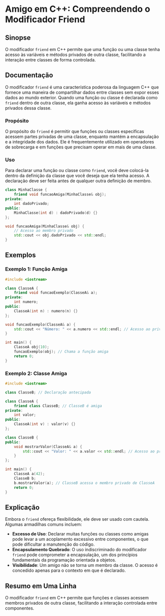 <!--
Meta Description: # Amigo em C++: Compreendendo o Modificador Friend ## Sinopse O modificador `friend` em C++ permite que uma função ou uma classe tenha acesso às variá...
Meta Keywords: friend, classe, classea, que, uma
-->

# Amigo em C++: Compreendendo o Modificador Friend

## Sinopse
O modificador `friend` em C++ permite que uma função ou uma classe tenha acesso às variáveis e métodos privados de outra classe, facilitando a interação entre classes de forma controlada.

## Documentação
O modificador `friend` é uma característica poderosa da linguagem C++ que fornece uma maneira de compartilhar dados entre classes sem expor esses dados ao mundo exterior. Quando uma função ou classe é declarada como `friend` dentro de outra classe, ela ganha acesso às variáveis e métodos privados dessa classe.

### Propósito
O propósito do `friend` é permitir que funções ou classes específicas acessem partes privadas de uma classe, enquanto mantém a encapsulação e a integridade dos dados. Ele é frequentemente utilizado em operadores de sobrecarga e em funções que precisam operar em mais de uma classe.

### Uso
Para declarar uma função ou classe como `friend`, você deve colocá-la dentro da definição da classe que você deseja que ela tenha acesso. A declaração deve ser feita antes de qualquer outra definição de membro.

```cpp
class MinhaClasse {
    friend void funcaoAmiga(MinhaClasse& obj);
private:
    int dadoPrivado;
public:
    MinhaClasse(int d) : dadoPrivado(d) {}
};

void funcaoAmiga(MinhaClasse& obj) {
    // Acesso ao membro privado
    std::cout << obj.dadoPrivado << std::endl;
}
```

## Exemplos
### Exemplo 1: Função Amiga
```cpp
#include <iostream>

class ClasseA {
    friend void funcaoExemplo(ClasseA& a);
private:
    int numero;
public:
    ClasseA(int n) : numero(n) {}
};

void funcaoExemplo(ClasseA& a) {
    std::cout << "Número: " << a.numero << std::endl; // Acesso ao privado
}

int main() {
    ClasseA obj(10);
    funcaoExemplo(obj); // Chama a função amiga
    return 0;
}
```

### Exemplo 2: Classe Amiga
```cpp
#include <iostream>

class ClasseB; // Declaração antecipada

class ClasseA {
    friend class ClasseB; // ClasseB é amiga
private:
    int valor;
public:
    ClasseA(int v) : valor(v) {}
};

class ClasseB {
public:
    void mostrarValor(ClasseA& a) {
        std::cout << "Valor: " << a.valor << std::endl; // Acesso ao privado
    }
};

int main() {
    ClasseA a(42);
    ClasseB b;
    b.mostrarValor(a); // ClasseB acessa o membro privado de ClasseA
    return 0;
}
```

## Explicação
Embora o `friend` ofereça flexibilidade, ele deve ser usado com cautela. Algumas armadilhas comuns incluem:

- **Excesso de Uso**: Declarar muitas funções ou classes como amigas pode levar a um acoplamento excessivo entre componentes, o que pode dificultar a manutenção do código.
- **Encapsulamento Quebrado**: O uso indiscriminado do modificador `friend` pode comprometer a encapsulação, um dos princípios fundamentais da programação orientada a objetos.
- **Visibilidade**: Um amigo não se torna um membro da classe. O acesso é concedido apenas para o contexto em que é declarado.

## Resumo em Uma Linha
O modificador `friend` em C++ permite que funções e classes acessem membros privados de outra classe, facilitando a interação controlada entre componentes.